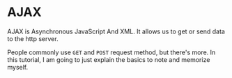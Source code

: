 # AJAX

AJAX is Asynchronous JavaScript And XML. It allows us to get or send data to the http server.

People commonly use `GET` and `POST` request method, but there's more.
In this tutorial, I am going to just explain the basics to note and memorize myself.